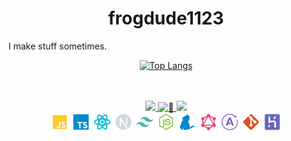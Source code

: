 <h1 align="center">frogdude1123</h1>
I make stuff sometimes.
<div align="center">
    
[![Top Langs](https://github-readme-stats.vercel.app/api/top-langs/?username=frog1123&layout=compact&bg_color=00000000&border_color=00000000&text_color=fff)](https://github.com/anuraghazra/github-readme-stats)
</div>
<br/>
<br/>
<div align="center">
    <a href="https://www.youtube.com/channel/UCNTeMcd7BDOuNrVf1yRGZlA">
        <img src="https://img.shields.io/badge/YouTube-red?style=for-the-badge&logo=youtube&logoColor=white"/>
    </a>
    <a href="https://frogdude1123.herokuapp.com/home/">
        <img src="https://img.shields.io/badge/%F0%9F%8C%B4-website-grey?labelColor=d9ed92&style=for-the-badge" alt="🌴" />
    </a>
    <a href="https://github.com/antonkomarev/github-profile-views-counter">
        <img src="https://komarev.com/ghpvc/?username=frog1123&color=grey&style=for-the-badge">
    </a>
</div>
<div align="center">
    <img src="https://raw.githubusercontent.com/PKief/vscode-material-icon-theme/main/icons/javascript.svg" width="30px" height="30px" />
    <img src="https://raw.githubusercontent.com/PKief/vscode-material-icon-theme/main/icons/typescript.svg" width="30px" height="30px" />
    <img src="https://raw.githubusercontent.com/PKief/vscode-material-icon-theme/main/icons/react.svg" width="30px" height="30px" />
    <img src="https://raw.githubusercontent.com/PKief/vscode-material-icon-theme/main/icons/next.svg" width="30px" height="30px" />
    <img src="https://github.com/PKief/vscode-material-icon-theme/blob/main/icons/tailwindcss.svg" width="30px" height="30px" />
    <img src="https://github.com/PKief/vscode-material-icon-theme/blob/main/icons/nodejs.svg" width="30px" height="30px" />
    <img src="https://github.com/PKief/vscode-material-icon-theme/blob/main/icons/yarn.svg" width="30px" height="30px" />
    <img src="https://github.com/PKief/vscode-material-icon-theme/blob/main/icons/graphql.svg" width="30px" height="30px" />
    <img src="https://github.com/PKief/vscode-material-icon-theme/blob/main/icons/apollo.svg" width="30px" height="30px" />
    <img src="https://github.com/PKief/vscode-material-icon-theme/blob/main/icons/git.svg" width="30px" height="30px" />
    <img src="https://github.com/PKief/vscode-material-icon-theme/blob/main/icons/heroku.svg" width="30px" height="30px" />
</div>

